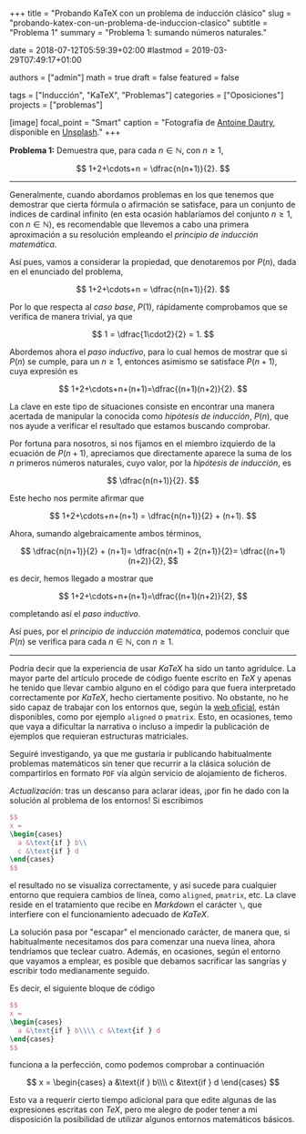 +++
title = "Probando KaTeX con un problema de inducción clásico"
slug  = "probando-katex-con-un-problema-de-induccion-clasico"
subtitle = "Problema 1"
summary  = "Problema 1: sumando números naturales."

date     = 2018-07-12T05:59:39+02:00
#lastmod = 2019-03-29T07:49:17+01:00

authors  = ["admin"]
math     = true
draft    = false
featured = false

tags       = ["Inducción", "KaTeX", "Problemas"]
categories = ["Oposiciones"]
projects   = ["problemas"]

[image]
  focal_point = "Smart"
  caption     = "Fotografía de [Antoine Dautry](https://unsplash.com/@antoine1003), disponible en [Unsplash](https://unsplash.com/photos/05A-kdOH6Hw)."
+++

**Problema 1:** Demuestra que, para cada $n\in\mathbb{N}$, con $n\geq 1$,  

$$
1+2+\cdots+n = \dfrac{n(n+1)}{2}.
$$ 

***

Generalmente, cuando abordamos problemas en los que tenemos que demostrar que cierta fórmula o afirmación se satisface, para un conjunto de índices de cardinal infinito (en esta ocasión hablaríamos del conjunto $n\geq1$, con $n\in\mathbb{N}$), es recomendable que llevemos a cabo una primera aproximación a su resolución empleando el *principio de inducción matemática*.

Así pues, vamos a considerar la propiedad, que denotaremos por $P(n)$, dada en el enunciado del problema, 

$$
1+2+\cdots+n = \dfrac{n(n+1)}{2}.
$$ 

Por lo que respecta al *caso base*, $P(1)$, rápidamente comprobamos que se verifica de manera trivial, ya que 

$$
1 = \dfrac{1\cdot2}{2} = 1.
$$

Abordemos ahora el *paso inductivo*, para lo cual hemos de mostrar que si $P(n)$ se cumple, para un $n\geq1$, entonces asimismo se satisface $P(n+1)$, cuya expresión es 

$$
1+2+\cdots+n+(n+1)=\dfrac{(n+1)(n+2)}{2}.
$$ 

La clave en este tipo de situaciones consiste en encontrar una manera acertada de manipular la conocida como *hipótesis de inducción*, $P(n)$, que nos ayude a verificar el resultado que estamos buscando comprobar.

Por fortuna para nosotros, si nos fijamos en el miembro izquierdo de la ecuación de $P(n+1)$, apreciamos que directamente aparece la suma de los $n$ primeros números naturales, cuyo valor, por la *hipótesis de inducción*, es 

$$
\dfrac{n(n+1)}{2}.
$$ 

Este hecho nos permite afirmar que 

$$
1+2+\cdots+n+(n+1) = \dfrac{n(n+1)}{2} + (n+1).
$$ 

Ahora, sumando algebraicamente ambos términos, 

$$
\dfrac{n(n+1)}{2} + (n+1)= \dfrac{n(n+1) + 2(n+1)}{2}= \dfrac{(n+1)(n+2)}{2},
$$ 

es decir, hemos llegado a mostrar que 

$$
1+2+\cdots+n+(n+1)=\dfrac{(n+1)(n+2)}{2},
$$ 

completando así el *paso inductivo*.

Así pues, por el *principio de inducción matemática*, podemos concluir que $P(n)$ se verifica para cada $n\in\mathbb{N}$, con $n\geq 1$.

***

Podría decir que la experiencia de usar *KaTeX* ha sido un tanto agridulce. La mayor parte del artículo procede de código fuente escrito en *TeX* y apenas he tenido que llevar cambio alguno en el código para que fuera interpretado correctamente por *KaTeX*, hecho ciertamente positivo. No obstante, no he sido capaz de trabajar con los entornos que, según la [web oficial](https://khan.github.io/KaTeX/function-support.html), están disponibles, como por ejemplo `aligned` o `pmatrix`. Esto, en ocasiones, temo que vaya a dificultar la narrativa o incluso a impedir la publicación de ejemplos que requieran estructuras matriciales.

Seguiré investigando, ya que me gustaría ir publicando habitualmente problemas matemáticos sin tener que recurrir a la clásica solución de compartirlos en formato `PDF` vía algún servicio de alojamiento de ficheros.

*Actualización:* tras un descanso para aclarar ideas, ¡por fin he dado con la solución al problema de los entornos! Si escribimos

```tex
$$
x = 
\begin{cases}
  a &\text{if } b\\
  c &\text{if } d
\end{cases}
$$
```

el resultado no se visualiza correctamente, y así sucede para cualquier entorno que requiera cambios de línea, como `aligned`, `pmatrix`, etc. La clave reside en el tratamiento que recibe en *Markdown* el carácter `\`, que interfiere con el funcionamiento adecuado de *KaTeX*.

La solución pasa por "escapar" el mencionado carácter, de manera que, si habitualmente necesitamos dos para comenzar una nueva línea, ahora tendríamos que teclear cuatro. Además, en ocasiones, según el entorno que vayamos a emplear, es posible que debamos sacrificar las sangrías y escribir todo medianamente seguido.

Es decir, el siguiente bloque de código

```tex
$$
x = 
\begin{cases}
  a &\text{if } b\\\\ c &\text{if } d
\end{cases}
$$
```

funciona a la perfección, como podemos comprobar a continuación

$$
x = 
\begin{cases}
  a &\text{if } b\\\\ c &\text{if } d
\end{cases}
$$

Esto va a requerir cierto tiempo adicional para que edite algunas de las expresiones escritas con *TeX*, pero me alegro de poder tener a mi disposición la posibilidad de utilizar algunos entornos matemáticos básicos.